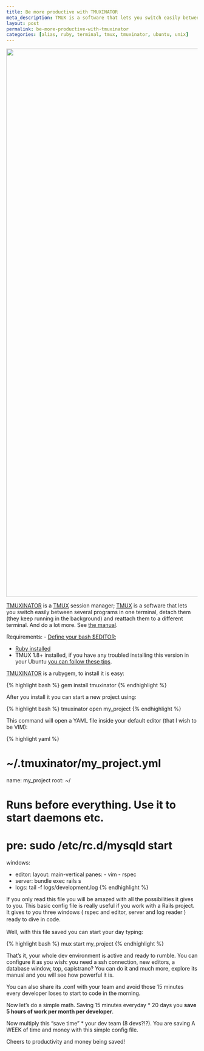 ```yaml
---
title: Be more productive with TMUXINATOR
meta_description: TMUX is a software that lets you switch easily between several programs in one terminal, detach them and reattach them to a different terminal. Lets see how make it even more incredible
layout: post
permalink: be-more-productive-with-tmuxinator
categories: [alias, ruby, terminal, tmux, tmuxinator, ubuntu, unix]
---
```

<img alt="" src="https://f.cloud.github.com/assets/141213/916084/065fef7c-fe82-11e2-9c23-a9622c7d83c3.png" width="2560" height="1440" />

<a href="https://github.com/tmuxinator/tmuxinator" target="_blank">TMUXINATOR</a> is a <a href="http://en.wikipedia.org/wiki/Tmux" target="_blank">TMUX</a> session manager; <a href="http://en.wikipedia.org/wiki/Tmux" target="_blank">TMUX</a> is a software that lets you switch easily between several programs in one terminal, detach them (they keep running in the background) and reattach them to a different terminal. And do a lot more. See <a href="http://www.openbsd.org/cgi-bin/man.cgi?query=tmux&sektion=1" target="_blank">the manual</a>.

Requirements:
- <a href="/how-to-set-your-unix-default-editor/" target="_blank">Define your bash $EDITOR</a>;
- <a href="http://rvm.io/rvm/install" target="_blank">Ruby installed</a>
- TMUX 1.8+ installed, if you have any troubled installing this version in your Ubuntu <a href="http://askubuntu.com/a/324949" target="_blank">you can follow these tips</a>.

<a href="https://github.com/tmuxinator/tmuxinator" target="_blank">TMUXINATOR</a> is a rubygem, to install it is easy:

{% highlight bash %}
gem install tmuxinator
{% endhighlight %}

After you install it you can start a new project using:

{% highlight bash %}
tmuxinator open my_project
{% endhighlight %}

This command will open a YAML file inside your default editor (that I wish to be VIM):

{% highlight yaml %}
# ~/.tmuxinator/my_project.yml

name: my_project
root: ~/

# Runs before everything. Use it to start daemons etc.
# pre: sudo /etc/rc.d/mysqld start

windows:
  - editor:
      layout: main-vertical
      panes:
        - vim
        - rspec
  - server: bundle exec rails s
  - logs: tail -f logs/development.log
{% endhighlight %}

If you only read this file you will be amazed with all the possibilities it gives to you. This basic config file is really useful if you work with a Rails project. It gives to you three windows ( rspec and editor, server and log reader ) ready to dive in code.<span style="line-height: 1.5;"><br /> </span>

Well, with this file saved you can start your day typing:

{% highlight bash %}
mux start my_project
{% endhighlight %}

That&#8217;s it, your whole dev environment is active and ready to rumble. You can configure it as you wish: you need a ssh connection, new editors, a database window, top, capistrano? You can do it and much more, explore its manual and you will see how powerful it is.

You can also share its .conf with your team and avoid those 15 minutes every developer loses to start to code in the morning.

Now let&#8217;s do a simple math. Saving 15 minutes everyday * 20 days you **save 5 hours of work per month per developer**.

Now multiply this &#8220;save time&#8221; * your dev team (8 devs?!?). You are saving A WEEK of time and money with this simple config file.

Cheers to productivity and money being saved!
